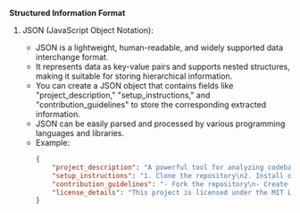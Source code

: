 **Structured Information Format**

1. JSON (JavaScript Object Notation):

    - JSON is a lightweight, human-readable, and widely supported data interchange format.
    - It represents data as key-value pairs and supports nested structures, making it suitable for storing hierarchical information.
    - You can create a JSON object that contains fields like "project_description," "setup_instructions," and "contribution_guidelines" to store the corresponding extracted information.
    - JSON can be easily parsed and processed by various programming languages and libraries.
    - Example:
        ```json
        {
            "project_description": "A powerful tool for analyzing codebases.",
            "setup_instructions": "1. Clone the repository\n2. Install dependencies\n3. Run the setup script",
            "contribution_guidelines": "- Fork the repository\n- Create a new branch\n- Submit a pull request",
            "license_details": "This project is licensed under the MIT License."
        }
        ```